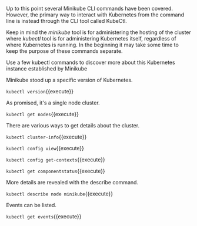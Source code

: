 Up to this point several Minikube CLI commands have been covered. However, the primary way to interact with Kubernetes from the command line is instead through the CLI tool called KubeCtl.

Keep in mind the _minikube_ tool is for administering the hosting of the cluster where _kubectl_ tool is for administering Kubernetes itself, regardless of where Kubernetes is running. In the beginning it may take some time to keep the purpose of these commands separate.

Use a few kubectl commands to discover more about this Kubernetes instance established by Minikube

Minikube stood up a specific version of Kubernetes.

`kubectl version`{{execute}}

As promised, it's a single node cluster.

`kubectl get nodes`{{execute}}

There are various ways to get details about the cluster.

`kubectl cluster-info`{{execute}}

`kubectl config view`{{execute}}

`kubectl config get-contexts`{{execute}}

`kubectl get componentstatus`{{execute}}

More details are revealed with the describe command.

`kubectl describe node minikube`{{execute}}

Events can be listed.

`kubectl get events`{{execute}}
